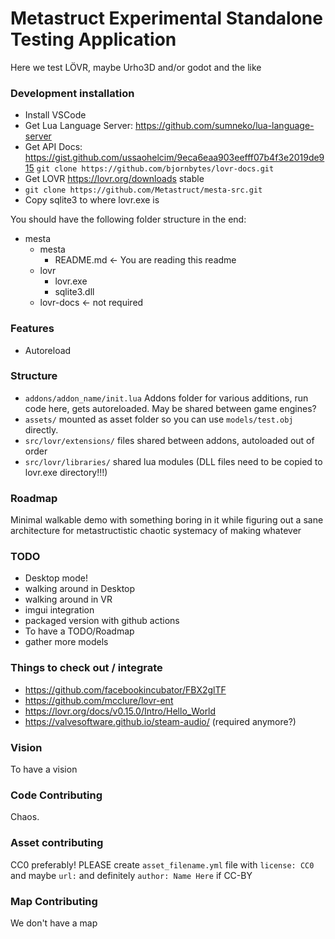Metastruct Experimental Standalone Testing Application
===

Here we test LÖVR, maybe Urho3D and/or godot and the like


### Development installation


 - Install VSCode
 - Get Lua Language Server: https://github.com/sumneko/lua-language-server
 - Get API Docs: https://gist.github.com/ussaohelcim/9eca6eaa903eefff07b4f3e2019de915 `git clone https://github.com/bjornbytes/lovr-docs.git`
 - Get LOVR https://lovr.org/downloads stable
 - `git clone https://github.com/Metastruct/mesta-src.git`
 - Copy sqlite3 to where lovr.exe is
 
You should have the following folder structure in the end:
 - mesta
   - mesta
     - README.md <- You are reading this readme
   - lovr
     - lovr.exe
     - sqlite3.dll
   - lovr-docs <- not required

### Features
 - Autoreload

### Structure
 - `addons/addon_name/init.lua` Addons folder for various additions, run code here, gets autoreloaded. May be shared between game engines?
 - `assets/` mounted as asset folder so you can use `models/test.obj` directly.
 - `src/lovr/extensions/` files shared between addons, autoloaded out of order
 - `src/lovr/libraries/` shared lua modules (DLL files need to be copied to lovr.exe directory!!!)

### Roadmap
Minimal walkable demo with something boring in it while figuring out a sane architecture for metastructistic chaotic systemacy of making whatever

### TODO
 - Desktop mode!
 - walking around in Desktop
 - walking around in VR
 - imgui integration
 - packaged version with github actions
 - To have a TODO/Roadmap
 - gather more models

### Things to check out / integrate
 - https://github.com/facebookincubator/FBX2glTF
 - https://github.com/mcclure/lovr-ent
 - https://lovr.org/docs/v0.15.0/Intro/Hello_World
 - https://valvesoftware.github.io/steam-audio/ (required anymore?)
 
### Vision

To have a vision

### Code Contributing

Chaos.

### Asset contributing

CC0 preferably! PLEASE create `asset_filename.yml` file with `license: CC0` and maybe `url:` and definitely `author: Name Here` if CC-BY

### Map Contributing

We don't have a map